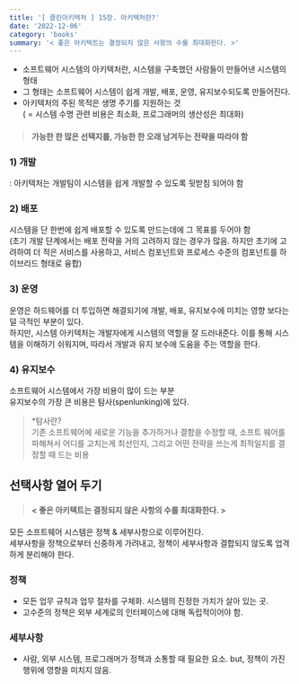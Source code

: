 ```yaml
---
title: '[ 클린아키텍처 ] 15장. 아키텍처란?'
date: '2022-12-06'
category: 'books'
summary: '< 좋은 아키텍트는 결정되지 않은 사항의 수를 최대화한다. >'
---
```


- 소프트웨어 시스템의 아키텍처란, 시스템을 구축했던 사람들이 만들어낸 시스템의 형태
- 그 형태는 소프트웨어 시스템이 쉽게 개발, 배포, 운영, 유지보수되도록 만들어진다.
- 아키텍처의 주된 목적은 생명 주기를 지원하는 것  
  ( = 시스템 수명 관련 비용은 최소화, 프로그래머의 생산성은 최대화)

> #### 가능한 한 많은 선택지를, 가능한 한 오래 남겨두는 전략을 따라야 함

### 1) **개발**

: 아키텍처는 개발팀이 시스템을 쉽게 개발할 수 있도록 뒷받침 되어야 함

### 2) **배포**

시스템을 단 한번에 쉽게 배포할 수 있도록 만드는데에 그 목표를 두어야 함  
(초기 개발 단계에서는 배포 전략을 거의 고려하지 않는 경우가 많음. 하지만 초기에 고려하여 더 적은 서비스를 사용하고, 서비스 컴포넌트와 프로세스 수준의 컴포넌트를 하이브리드 형태로 융합)

### 3) **운영**

운영은 하드웨어를 더 투입하면 해결되기에 개발, 배포, 유지보수에 미치는 영향 보다는 덜 극적인 부분이 있다.  
하지만, 시스템 아키텍처는 개발자에게 시스템의 역할을 잘 드러내준다. 이를 통해 시스템을 이해하기 쉬워지며, 따라서 개발과 유지 보수에 도움을 주는 역할을 한다.

### 4) **유지보수**

소프트웨어 시스템에서 가장 비용이 많이 드는 부분  
유지보수의 가장 큰 비용은 탐사(spenlunking)에 있다.

> \*탐사란?  
> 기존 소프트웨어에 새로운 기능을 추가하거나 결함을 수정할 때, 소프트 웨어를 파해쳐서 어디를 고치는게 최선인지, 그리고 어떤 전략을 쓰는게 최적일지를 결정할 때 드는 비용

## 선택사항 열어 두기

> #### < 좋은 아키텍트는 결정되지 않은 사항의 수를 최대화한다. >

모든 소프트웨어 시스템은 정책 & 세부사항으로 이루어진다.  
세부사항을 정책으로부터 신중하게 가려내고, 정책이 세부사항과 결합되지 않도록 업격하게 분리해야 한다.

### 정책

- 모든 업무 규칙과 업무 절차를 구체화. 시스템의 진정한 가치가 살아 있는 곳.
- 고수준의 정책은 외부 세계로의 인터페이스에 대해 독립적이어야 함.

### 세부사항

- 사람, 외부 시스템, 프로그래머가 정책과 소통할 때 필요한 요소. but, 정책이 가진 행위에 영향을 미치지 않음.
